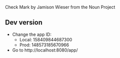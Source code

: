 Check Mark by Jamison Wieser from the Noun Project

## Dev version
- Change the app ID:
  - Local: 158409844687300
  - Prod: 148573185670966
- Go to http://localhost:8080/app/
